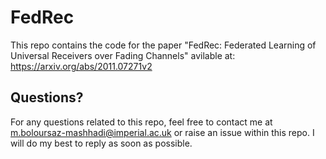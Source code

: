 # FedRec
This repo contains the code for the paper "FedRec: Federated Learning of Universal Receivers over Fading Channels" avilable at: https://arxiv.org/abs/2011.07271v2

## Questions?
For any questions related to this repo, feel free to contact me at m.boloursaz-mashhadi@imperial.ac.uk or raise an issue within this repo. I will do my best to reply as soon as possible.
